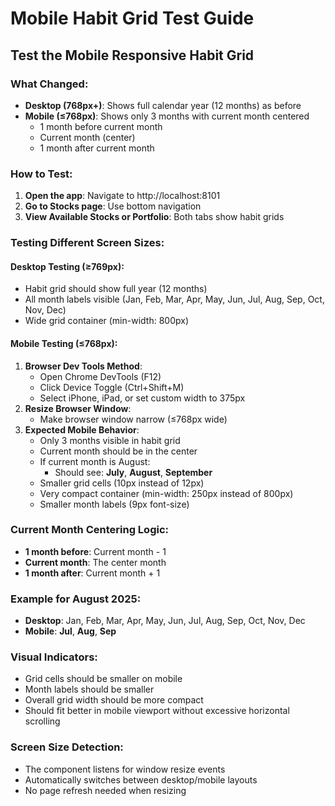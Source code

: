 # Mobile Habit Grid Test Guide

## Test the Mobile Responsive Habit Grid

### What Changed:

- **Desktop (768px+)**: Shows full calendar year (12 months) as before
- **Mobile (≤768px)**: Shows only 3 months with current month centered
  - 1 month before current month
  - Current month (center)
  - 1 month after current month

### How to Test:

1. **Open the app**: Navigate to http://localhost:8101
2. **Go to Stocks page**: Use bottom navigation
3. **View Available Stocks or Portfolio**: Both tabs show habit grids

### Testing Different Screen Sizes:

#### Desktop Testing (≥769px):

- Habit grid should show full year (12 months)
- All month labels visible (Jan, Feb, Mar, Apr, May, Jun, Jul, Aug, Sep, Oct, Nov, Dec)
- Wide grid container (min-width: 800px)

#### Mobile Testing (≤768px):

1. **Browser Dev Tools Method**:
   - Open Chrome DevTools (F12)
   - Click Device Toggle (Ctrl+Shift+M)
   - Select iPhone, iPad, or set custom width to 375px
2. **Resize Browser Window**:
   - Make browser window narrow (≤768px wide)
3. **Expected Mobile Behavior**:
   - Only 3 months visible in habit grid
   - Current month should be in the center
   - If current month is August:
     - Should see: **July**, **August**, **September**
   - Smaller grid cells (10px instead of 12px)
   - Very compact container (min-width: 250px instead of 800px)
   - Smaller month labels (9px font-size)

### Current Month Centering Logic:

- **1 month before**: Current month - 1
- **Current month**: The center month
- **1 month after**: Current month + 1

### Example for August 2025:

- **Desktop**: Jan, Feb, Mar, Apr, May, Jun, Jul, Aug, Sep, Oct, Nov, Dec
- **Mobile**: **Jul**, **Aug**, **Sep**

### Visual Indicators:

- Grid cells should be smaller on mobile
- Month labels should be smaller
- Overall grid width should be more compact
- Should fit better in mobile viewport without excessive horizontal scrolling

### Screen Size Detection:

- The component listens for window resize events
- Automatically switches between desktop/mobile layouts
- No page refresh needed when resizing
